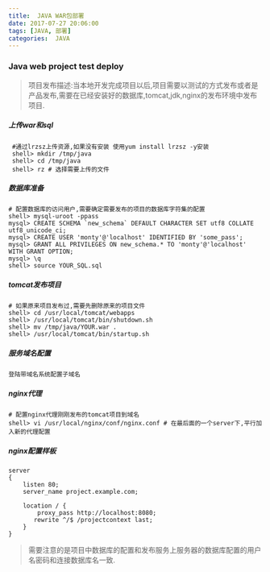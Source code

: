 ```yaml
---
title:  JAVA WAR包部署
date: 2017-07-27 20:06:00
tags: [JAVA, 部署]
categories:  JAVA
---
```


### Java web project test deploy

> 项目发布描述:当本地开发完成项目以后,项目需要以测试的方式发布或者是产品发布,需要在已经安装好的数据库,tomcat,jdk,nginx的发布环境中发布项目.

##### 上传war和sql

```
 #通过lrzsz上传资源,如果没有安装 使用yum install lrzsz -y安装
 shell> mkdir /tmp/java
 shell> cd /tmp/java
 shell> rz # 选择需要上传的文件
```

##### 数据库准备

```
# 配置数据库的访问用户,需要确定需要发布的项目的数据库字符集的配置
shell> mysql-uroot -ppass
mysql> CREATE SCHEMA `new_schema` DEFAULT CHARACTER SET utf8 COLLATE utf8_unicode_ci;
mysql> CREATE USER 'monty'@'localhost' IDENTIFIED BY 'some_pass';
mysql> GRANT ALL PRIVILEGES ON new_schema.* TO 'monty'@'localhost' WITH GRANT OPTION;
mysql> \q
shell> source YOUR_SQL.sql
```

##### tomcat发布项目

```
# 如果原来项目发布过,需要先删除原来的项目文件
shell> cd /usr/local/tomcat/webapps
shell> /usr/local/tomcat/bin/shutdown.sh
shell> mv /tmp/java/YOUR.war .
shell> /usr/local/tomcat/bin/startup.sh
```

##### 服务域名配置

```
登陆带域名系统配置子域名
```

##### nginx代理

```
# 配置nginx代理刚刚发布的tomcat项目到域名
shell> vi /usr/local/nginx/conf/nginx.conf # 在最后面的一个server下,平行加入新的代理配置
```

##### nginx配置样板

```
server
{
    listen 80;
    server_name project.example.com;

    location / {
        proxy_pass http://localhost:8080;
       rewrite ^/$ /projectcontext last;
    }
}
```

> 需要注意的是项目中数据库的配置和发布服务上服务器的数据库配置的用户名密码和连接数据库名一致.
